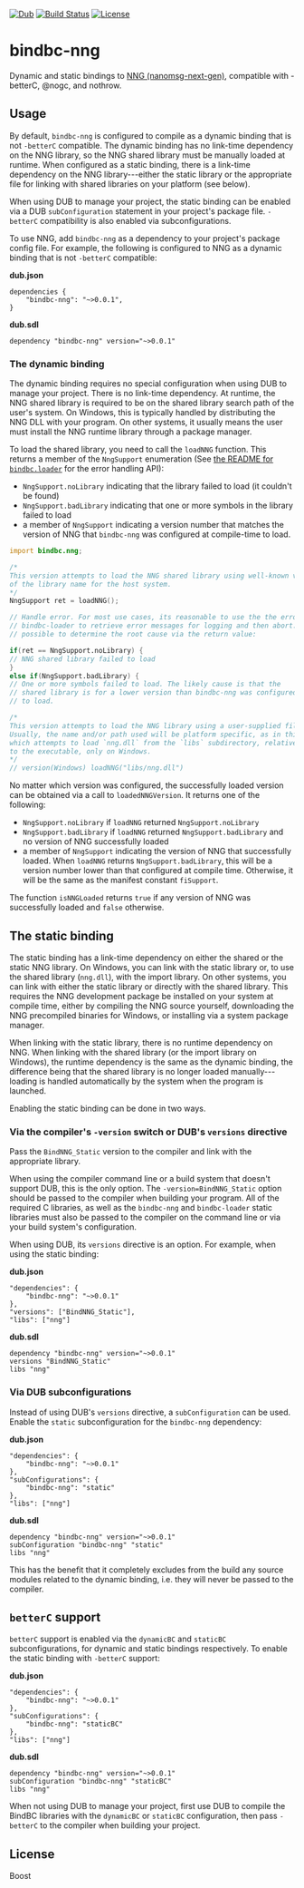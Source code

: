 [![Dub](https://img.shields.io/dub/v/bindbc-nng.svg?style=flat)](https://code.dlang.org/packages/bindbc-nng)
[![Build Status](https://travis-ci.org/DarkRiDDeR/bindbc-nng.svg?branch=master)](https://travis-ci.org/DarkRiDDeR/bindbc-nng)
[![License](https://img.shields.io/github/license/DarkRiDDeR/bindbc-nng.svg?style=flat)](https://github.com/DarkRiDDeR/bindbc-nng/blob/master/LICENSE)

# bindbc-nng

Dynamic and static bindings to [NNG (nanomsg-next-gen)](https://github.com/nanomsg/nng), compatible with -betterC, @nogc, and nothrow.

## Usage
By default, `bindbc-nng` is configured to compile as a dynamic binding that is not `-betterC` compatible. The dynamic binding has no link-time dependency on the NNG library, so the NNG shared library must be manually loaded at runtime. When configured as a static binding, there is a link-time dependency on the NNG library---either the static library or the appropriate file for linking with shared libraries on your platform (see below).

When using DUB to manage your project, the static binding can be enabled via a DUB `subConfiguration` statement in your project's package file. `-betterC` compatibility is also enabled via subconfigurations.

To use NNG, add `bindbc-nng` as a dependency to your project's package config file. For example, the following is configured to NNG as a dynamic binding that is not `-betterC` compatible:

__dub.json__
```
dependencies {
    "bindbc-nng": "~>0.0.1",
}
```

__dub.sdl__
```
dependency "bindbc-nng" version="~>0.0.1"
```

### The dynamic binding
The dynamic binding requires no special configuration when using DUB to manage your project. There is no link-time dependency. At runtime, the NNG shared library is required to be on the shared library search path of the user's system. On Windows, this is typically handled by distributing the NNG DLL with your program. On other systems, it usually means the user must install the NNG runtime library through a package manager.

To load the shared library, you need to call the `loadNNG` function. This returns a member of the `NngSupport` enumeration (See [the README for `bindbc.loader`](https://github.com/BindBC/bindbc-loader/blob/master/README.md) for the error handling API):

* `NngSupport.noLibrary` indicating that the library failed to load (it couldn't be found)
* `NngSupport.badLibrary` indicating that one or more symbols in the library failed to load
* a member of `NngSupport` indicating a version number that matches the version of NNG that `bindbc-nng` was configured at compile-time to load.
```d
import bindbc.nng;

/*
This version attempts to load the NNG shared library using well-known variations
of the library name for the host system.
*/
NngSupport ret = loadNNG();

// Handle error. For most use cases, its reasonable to use the the error handling API in
// bindbc-loader to retrieve error messages for logging and then abort. If necessary, it's
// possible to determine the root cause via the return value:

if(ret == NngSupport.noLibrary) {
// NNG shared library failed to load
}
else if(NngSupport.badLibrary) {
// One or more symbols failed to load. The likely cause is that the
// shared library is for a lower version than bindbc-nng was configured
// to load.

/*
This version attempts to load the NNG library using a user-supplied file name.
Usually, the name and/or path used will be platform specific, as in this example
which attempts to load `nng.dll` from the `libs` subdirectory, relative
to the executable, only on Windows.
*/
// version(Windows) loadNNG("libs/nng.dll")
```

No matter which version was configured, the successfully loaded version can be obtained via a call to `loadedNNGVersion`. It returns one of the following:

* `NngSupport.noLibrary` if `loadNNG` returned `NngSupport.noLibrary`
* `NngSupport.badLibrary` if `loadNNG` returned `NngSupport.badLibrary` and no version of NNG successfully loaded
* a member of `NngSupport` indicating the version of NNG that successfully loaded. When `loadNNG` returns `NngSupport.badLibrary`, this will be a version number lower than that configured at compile time. Otherwise, it will be the same as the manifest constant `fiSupport`.

The function `isNNGLoaded` returns `true` if any version of NNG was successfully loaded and `false` otherwise.

## The static binding
The static binding has a link-time dependency on either the shared or the static NNG library. On Windows, you can link with the static library or, to use the shared library (`nng.dll`), with the import library. On other systems, you can link with either the static library or directly with the shared library. This requires the NNG development package be installed on your system at compile time, either by compiling the NNG source yourself, downloading the NNG precompiled binaries for Windows, or installing via a system package manager.

When linking with the static library, there is no runtime dependency on NNG. When linking with the shared library (or the import library on Windows), the runtime dependency is the same as the dynamic binding, the difference being that the shared library is no longer loaded manually---loading is handled automatically by the system when the program is launched.

Enabling the static binding can be done in two ways.

### Via the compiler's `-version` switch or DUB's `versions` directive
Pass the `BindNNG_Static` version to the compiler and link with the appropriate library.

When using the compiler command line or a build system that doesn't support DUB, this is the only option. The `-version=BindNNG_Static` option should be passed to the compiler when building your program. All of the required C libraries, as well as the `bindbc-nng` and `bindbc-loader` static libraries must also be passed to the compiler on the command line or via your build system's configuration.

When using DUB, its `versions` directive is an option. For example, when using the static binding:

__dub.json__
```
"dependencies": {
    "bindbc-nng": "~>0.0.1"
},
"versions": ["BindNNG_Static"],
"libs": ["nng"]
```

__dub.sdl__
```
dependency "bindbc-nng" version="~>0.0.1"
versions "BindNNG_Static"
libs "nng"
```

### Via DUB subconfigurations
Instead of using DUB's `versions` directive, a `subConfiguration` can be used. Enable the `static` subconfiguration for the `bindbc-nng` dependency:

__dub.json__
```
"dependencies": {
    "bindbc-nng": "~>0.0.1"
},
"subConfigurations": {
    "bindbc-nng": "static"
},
"libs": ["nng"]
```

__dub.sdl__
```
dependency "bindbc-nng" version="~>0.0.1"
subConfiguration "bindbc-nng" "static"
libs "nng"
```

This has the benefit that it completely excludes from the build any source modules related to the dynamic binding, i.e. they will never be passed to the compiler.

## `betterC` support

`betterC` support is enabled via the `dynamicBC` and `staticBC` subconfigurations, for dynamic and static bindings respectively. To enable the static binding with `-betterC` support:

__dub.json__
```
"dependencies": {
    "bindbc-nng": "~>0.0.1"
},
"subConfigurations": {
    "bindbc-nng": "staticBC"
},
"libs": ["nng"]
```

__dub.sdl__
```
dependency "bindbc-nng" version="~>0.0.1"
subConfiguration "bindbc-nng" "staticBC"
libs "nng"
```
When not using DUB to manage your project, first use DUB to compile the BindBC libraries with the `dynamicBC` or `staticBC` configuration, then pass `-betterC` to the compiler when building your project.


## License

Boost
